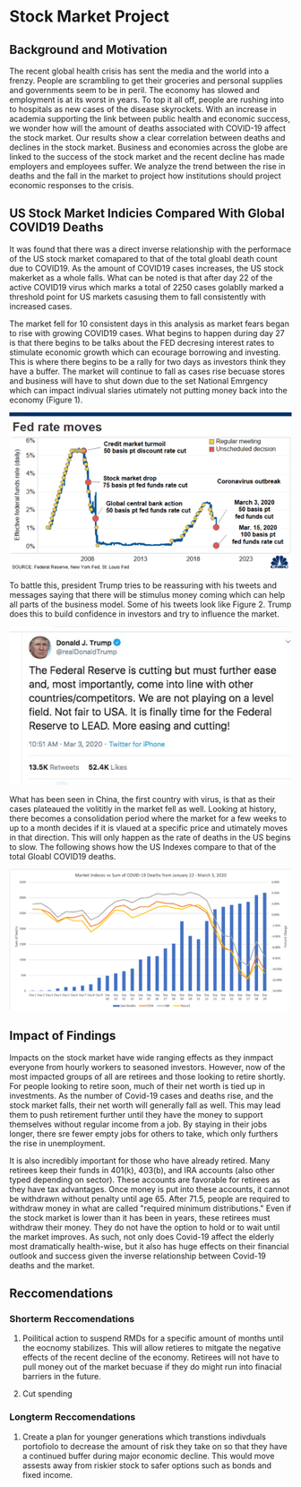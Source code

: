 # Stock Market Project 


## Background and Motivation
The recent global health crisis has sent the media and the world into a frenzy. People are scrambling to get their groceries and personal supplies and governments seem to be in peril. The economy has slowed and employment is at its worst in years. To top it all off, people are rushing into to hospitals as new cases of the disease skyrockets. With an increase in academia supporting the link between public health and economic success, we wonder how will the amount of deaths associated with COVID-19 affect the stock market. Our results show a clear correlation between deaths and declines in the stock market. Business and economies across the globe are linked to the success of the stock market and the recent decline has made employers and employees suffer. We analyze the trend between the rise in deaths and the fall in the market to project how institutions should project economic responses to the crisis.

## US Stock Market Indicies Compared With Global COVID19 Deaths
It was found that there was a direct inverse relationship with the performace of the US stock market comapared to that of the total gloabl death count due to COVID19. As the amount of COVID19 cases increases, the US stock makerket as a whole falls. What can be noted is that after day 22 of the active COVID19 virus which marks a total of 2250 cases golablly marked a threshold point for US markets casusing them to fall consistently with increased cases. 

The market fell for 10 consistent days in this analysis as market fears began to rise with growing COVID19 cases. What begins to happen during day 27 is that there begins to be talks about the FED decresing interest rates to stimulate economic growth which can ecourage borrowing and investing. This is where there begins to be a rally for two days as investors think they have a buffer. The market will continue to fall as cases rise becuase stores and business will have to shut down due to the set National Emrgency which can impact indivual slaries utimately not putting money back into the economy (Figure 1). 

![](fed_cut.png)

To battle this, president Trump tries to be reassuring with his tweets and messages saying that there will be stimulus money coming which can help all parts of the business model. Some of his tweets look like Figure 2. Trump does this to build confidence in investors and try to influence the market. 

![](trump_influence.jpg)

What has been seen in China, the first country with virus, is that as their cases plateaued the volititly in the market fell as well. Looking at history, there becomes a consolidation period where the market for a few weeks to up to a month decides if it is vlaued at a specific price and utimately moves in that direction. This will only happen as the rate of deaths in the US begins to slow.  The following shows how the US Indexes compare to that of the total Gloabl COVID19 deaths. 

![](index_vs_deaths.png)

## Impact of Findings

Impacts on the stock market have wide ranging effects as they inmpact everyone from hourly workers to seasoned investors. However, now of the most impacted groups of all are retirees and those looking to retire shortly. For people looking to retire soon, much of their net worth is tied up in investments. As the number of Covid-19 cases and deaths rise, and the stock market falls, their net worth will generally fall as well. This may lead them to push retirement further until they have the money to support themselves without regular income from a job. By staying in their jobs longer, there sre fewer empty jobs for others to take, which only furthers the rise in unemployment.

It is also incredibly important for those who have already retired. Many retirees keep their funds in 401(k), 403(b), and IRA accounts (also other typed depending on sector). These accounts are favorable for retirees as they have tax advantages. Once money is put into these accounts, it cannot be withdrawn without penalty until age 65. After 71.5, people are required to withdraw money in what are called "required minimum distributions." Even if the stock market is lower than it has been in years, these retirees must withdraw their money. They do not have the option to hold or to wait until the market improves. As such, not only does Covid-19 affect the elderly most dramatically health-wise, but it also has huge effects on their financial outlook and success given the inverse relationship between Covid-19 deaths and the market.


## Reccomendations 

### Shorterm Reccomendations 
1. Poilitical action to suspend RMDs for a specific amount of months until the eocnomy stabilizes. This will allow retieres to mitgate the negative effects of the recent decline of the economy. Retirees will not have to pull money out of the market becuase if they do might run into finacial barriers in the future. 

2. Cut spending 


### Longterm Reccomendations
1. Create a plan for younger generations which transtions indivduals portofiolo to decrease the amount of risk they take on so that they have a continued buffer during major economic decline. This would move assests away from riskier stock to safer options such as bonds and fixed income. 

